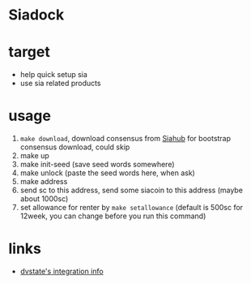 # Siadock


# target

* help quick setup sia
* use sia related products


# usage

1. `make download`, download consensus from [Siahub](https://consensus.siahub.info/) for bootstrap consensus download, could skip
2. make up
3. make init-seed (save seed words somewhere)
4. make unlock (paste the seed words here, when ask)
5. make address
6. send sc to this address, send some siacoin to this address (maybe about 1000sc)
7. set allowance for renter by `make setallowance` (default is 500sc for 12week, you can change before you run this command)

# links

* [dvstate's integration info](https://github.com/dvstate/minio/tree/master)